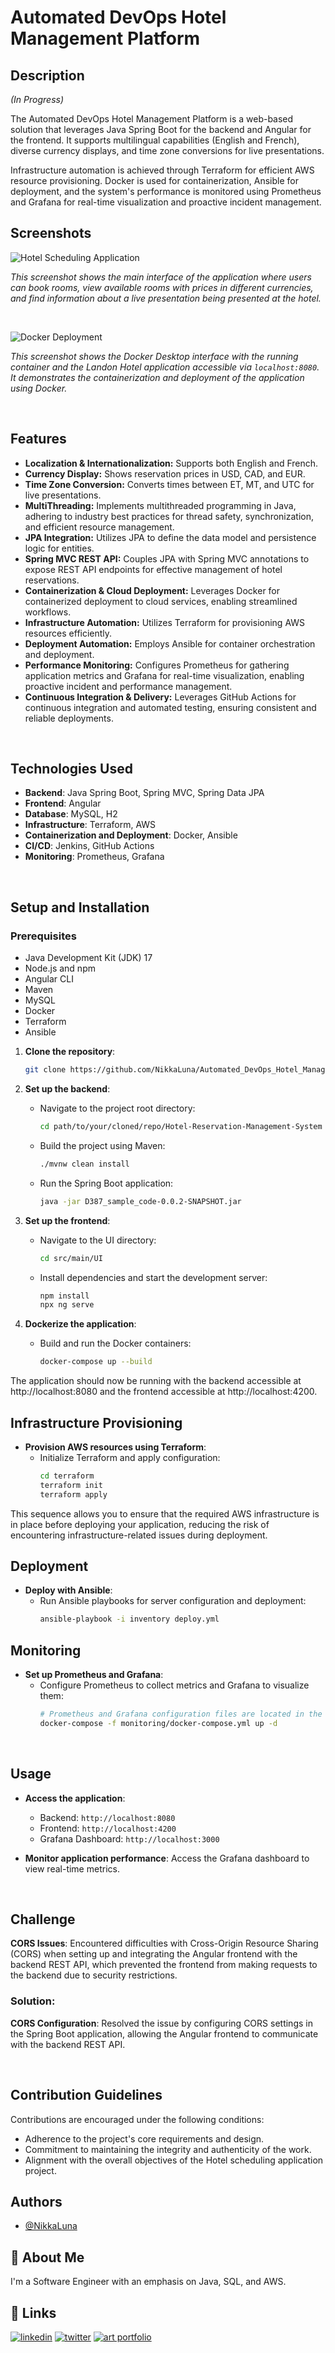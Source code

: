 # Automated DevOps Hotel Management Platform

## Description

*(In Progress)*

The Automated DevOps Hotel Management Platform is a web-based solution that leverages Java Spring Boot for the backend and Angular for the frontend. It supports multilingual capabilities (English and French), diverse currency displays, and time zone conversions for live presentations.

Infrastructure automation is achieved through Terraform for efficient AWS resource provisioning. Docker is used for containerization, Ansible for deployment, and the system's performance is monitored using Prometheus and Grafana for real-time visualization and proactive incident management.

## Screenshots

![Hotel Scheduling Application](https://github.com/NikkaLuna/HotelSchedulingApplication_Java_Spring_Multithreading_with_Docker/blob/D387/Hotel%20Scheduling%20Application.png)

*This screenshot shows the main interface of the application where users can book rooms, view available rooms with prices in different currencies, and find information about a live presentation being presented at the hotel.*

<br>

![Docker Deployment](https://github.com/NikkaLuna/Automated_DevOps_Hotel_Management_Platform/blob/main/Docker%20Deployment.png)

*This screenshot shows the Docker Desktop interface with the running container and the Landon Hotel application accessible via `localhost:8080`. It demonstrates the containerization and deployment of the application using Docker.*

<br>


## Features

- **Localization & Internationalization:** Supports both English and French.
- **Currency Display:** Shows reservation prices in USD, CAD, and EUR.
- **Time Zone Conversion:** Converts times between ET, MT, and UTC for live presentations.
- **MultiThreading:** Implements multithreaded programming in Java, adhering to industry best practices for thread safety, synchronization, and efficient resource management.
- **JPA Integration:** Utilizes JPA to define the data model and persistence logic for entities.
- **Spring MVC REST API:** Couples JPA with Spring MVC annotations to expose REST API endpoints for effective management of hotel reservations.
- **Containerization & Cloud Deployment:** Leverages Docker for containerized deployment to cloud services, enabling streamlined workflows.
- **Infrastructure Automation:** Utilizes Terraform for provisioning AWS resources efficiently.
- **Deployment Automation:** Employs Ansible for container orchestration and deployment.
- **Performance Monitoring:** Configures Prometheus for gathering application metrics and Grafana for real-time visualization, enabling proactive incident and performance management.
- **Continuous Integration & Delivery:** Leverages GitHub Actions for continuous integration and automated testing, ensuring consistent and reliable deployments.

<br>

## Technologies Used
- **Backend**: Java Spring Boot, Spring MVC, Spring Data JPA
- **Frontend**: Angular
- **Database**: MySQL, H2
- **Infrastructure**: Terraform, AWS
- **Containerization and Deployment**: Docker, Ansible
- **CI/CD**: Jenkins, GitHub Actions
- **Monitoring**: Prometheus, Grafana

<br>

## Setup and Installation

### Prerequisites

- Java Development Kit (JDK) 17
- Node.js and npm
- Angular CLI
- Maven
- MySQL
- Docker
- Terraform
- Ansible


1. **Clone the repository**:
    ```bash
    git clone https://github.com/NikkaLuna/Automated_DevOps_Hotel_Management_Platform.git
    ```

2. **Set up the backend**:
    - Navigate to the project root directory:
      ```bash
      cd path/to/your/cloned/repo/Hotel-Reservation-Management-System
      ```
    - Build the project using Maven:
      ```bash
      ./mvnw clean install
      ```
    - Run the Spring Boot application:
      ```bash
      java -jar D387_sample_code-0.0.2-SNAPSHOT.jar
      ```

3. **Set up the frontend**:
    - Navigate to the UI directory:
      ```bash
      cd src/main/UI
      ```
    - Install dependencies and start the development server:
      ```bash
      npm install
      npx ng serve
      ```


4. **Dockerize the application**:
    - Build and run the Docker containers:
      ```bash
      docker-compose up --build
      ```

The application should now be running with the backend accessible at http://localhost:8080 and the frontend accessible at http://localhost:4200.

## Infrastructure Provisioning

- **Provision AWS resources using Terraform**:
  - Initialize Terraform and apply configuration:
    ```bash
    cd terraform
    terraform init
    terraform apply
    ```

This sequence allows you to ensure that the required AWS infrastructure is in place before deploying your application, reducing the risk of encountering infrastructure-related issues during deployment.

## Deployment

- **Deploy with Ansible**:
  - Run Ansible playbooks for server configuration and deployment:
    ```bash
    ansible-playbook -i inventory deploy.yml
    ```

## Monitoring

- **Set up Prometheus and Grafana**:
  - Configure Prometheus to collect metrics and Grafana to visualize them:
    ```bash
    # Prometheus and Grafana configuration files are located in the monitoring directory
    docker-compose -f monitoring/docker-compose.yml up -d
    ```
<br>

## Usage

- **Access the application**:
  - Backend: `http://localhost:8080`
  - Frontend: `http://localhost:4200`
  - Grafana Dashboard: `http://localhost:3000`

- **Monitor application performance**: Access the Grafana dashboard to view real-time metrics.
<br>

## Challenge
**CORS Issues**: Encountered difficulties with Cross-Origin Resource Sharing (CORS) when setting up and integrating the Angular frontend with the backend REST API, which prevented the frontend from making requests to the backend due to security restrictions.

### Solution:
**CORS Configuration**: Resolved the issue by configuring CORS settings in the Spring Boot application, allowing the Angular frontend to communicate with the backend REST API.

<br>

## Contribution Guidelines

Contributions are encouraged under the following conditions:

- Adherence to the project's core requirements and design.
- Commitment to maintaining the integrity and authenticity of the work.
- Alignment with the overall objectives of the Hotel scheduling application project.



## Authors

- [@NikkaLuna](https://github.com/NikkaLuna)


## 🚀 About Me
I'm a Software Engineer with an emphasis on Java, SQL, and AWS.  


## 🔗 Links
[![linkedin](https://img.shields.io/badge/linkedin-0A66C2?style=for-the-badge&logo=linkedin&logoColor=white)](https://www.linkedin.com/in/andrea-hayes-msml/)
[![twitter](https://img.shields.io/badge/twitter-1DA1F2?style=for-the-badge&logo=twitter&logoColor=white)](https://twitter.com/AHayes_Ninja_)
[![art portfolio](https://img.shields.io/badge/my_art-888?style=for-the-badge&logo=ko-fi&logoColor=white)](https://andreachristinehayes.wixsite.com/andreahayesart/)



